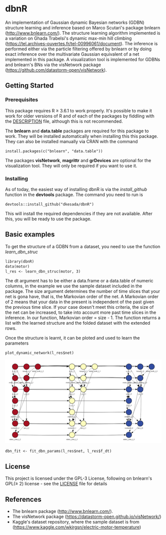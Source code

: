# dbnR

An implementation of Gaussian dynamic Bayesian networks (GDBN) structure learning and inference based on Marco Scutari's package bnlearn (http://www.bnlearn.com/). The structure learning algorithm implemented is a variation on Ghada Trabelsi's dynamic max-min hill climbing (https://tel.archives-ouvertes.fr/tel-00996061/document). The inference is performed either via the particle filtering offered by bnlearn or by doing exact inference over the multivariate Gaussian equivalent of a net implemented in this package. A visualization tool is implemented for GDBNs and bnlearn's BNs via the visNetwork package (https://github.com/datastorm-open/visNetwork).

## Getting Started

### Prerequisites

This package requires R ≥ 3.6.1 to work properly. It's possible to make it work for older versions of R and of each of the packages by fiddling with the [DESCRIPTION](DESCRIPTION) file, although this is not recommended.

The __bnlearn__ and __data.table__ packages are required for this package to work. They will be installed automatically when installing this this package. They can also be installed manually via CRAN with the command

```
install.packages(c("bnlearn", "data.table"))
```
The packages __visNetwork__, __magrittr__ and __grDevices__ are optional for the visualization tool. They will only be required if you want to use it.

### Installing
As of today, the easiest way of installing dbnR is via the _install_github_ function in the __devtools__ package. The command you need to run is
```
devtools::install_github("dkesada/dbnR")
```
This will install the required dependencies if they are not available. After this, you will be ready to use the package.

## Basic examples

To get the structure of a GDBN from a dataset, you need to use the function _learn_dbn_struc_

```
library(dbnR)
data(motor)
l_res <- learn_dbn_struc(motor, 3)
```
The dt argument has to be either a data.frame or a data.table of numeric columns, in the example we use the sample dataset included in the package. The size argument determines the number of time slices that your net is gona have, that is, the Markovian order of the net. A Markovian order of 2 means that your data in the present is independent of the past given the previous time slice. If your case doesn't meet this criteria, the size of the net can be increased, to take into account more past time slices in the inference. In our function, Markovian order = size - 1. The function returns a list with the learned structure and the folded dataset with the extended rows.

Once the structure is learnt, it can be ploted and used to learn the parameters
```
plot_dynamic_network(l_res$net)
```
![alt text](media/dbn_plot.png)

```
dbn_fit <- fit_dbn_params(l_res$net, l_res$f_dt)
```

## License

This project is licensed under the GPL-3 License, following on bnlearn's GPL(≥ 2) license - see the [LICENSE](LICENSE) file for details

## References

* The bnlearn package (http://www.bnlearn.com/).
* The visNetwork package (https://datastorm-open.github.io/visNetwork/)
* Kaggle's dataset repository, where the sample dataset is from (https://www.kaggle.com/wkirgsn/electric-motor-temperature)
